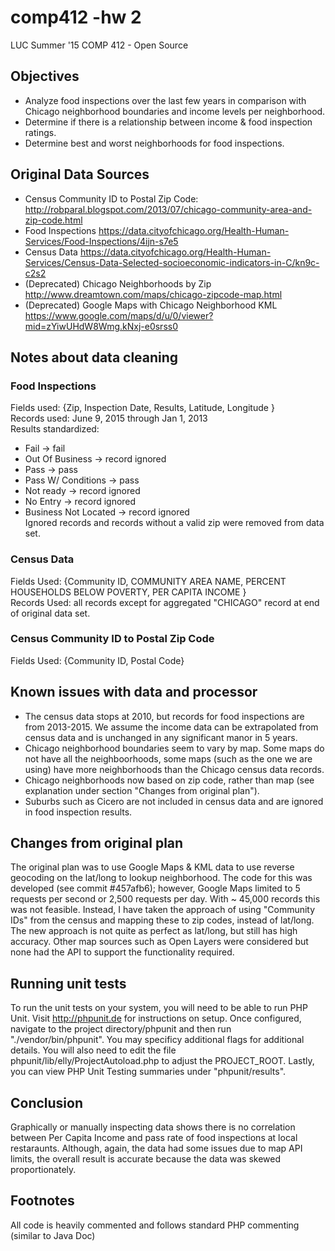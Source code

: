 # comp412 -hw 2
LUC Summer '15 COMP 412 - Open Source


## Objectives
* Analyze food inspections over the last few years in comparison with Chicago neighborhood boundaries and income levels per neighborhood.  
* Determine if there is a relationship between income & food inspection ratings.  
* Determine best and worst neighborhoods for food inspections.  


## Original Data Sources
* Census Community ID to Postal Zip Code: <http://robparal.blogspot.com/2013/07/chicago-community-area-and-zip-code.html>  
* Food Inspections <https://data.cityofchicago.org/Health-Human-Services/Food-Inspections/4ijn-s7e5>  
* Census Data <https://data.cityofchicago.org/Health-Human-Services/Census-Data-Selected-socioeconomic-indicators-in-C/kn9c-c2s2>  
* (Deprecated) Chicago Neighborhoods by Zip <http://www.dreamtown.com/maps/chicago-zipcode-map.html>  
* (Deprecated) Google Maps with Chicago Neighborhood KML <https://www.google.com/maps/d/u/0/viewer?mid=zYiwUHdW8Wmg.kNxj-e0srss0>  

## Notes about data cleaning
### Food Inspections
Fields used: {Zip, Inspection Date, Results, Latitude, Longitude }  
Records used: June 9, 2015 through Jan 1, 2013  
Results standardized:  
* Fail -> fail
* Out Of Business -> record ignored
* Pass -> pass
* Pass W/ Conditions -> pass
* Not ready -> record ignored
* No Entry -> record ignored
* Business Not Located -> record ignored  
Ignored records and records without a valid zip were removed from data set.

### Census Data
Fields Used: {Community ID, COMMUNITY AREA NAME, PERCENT HOUSEHOLDS BELOW POVERTY, PER CAPITA INCOME }  
Records Used: all records except for aggregated "CHICAGO" record at end of original data set.  

### Census Community ID to Postal Zip Code
Fields Used: {Community ID, Postal Code}


## Known issues with data and processor
* The census data stops at 2010, but records for food inspections are from 2013-2015. We assume the income data can be extrapolated from census data and is unchanged in any significant manor in 5 years.   
* Chicago neighborhood boundaries seem to vary by map. Some maps do not have all the neighboorhoods, some maps (such as the one we are using) have more neighborhoods than the Chicago census data records.  
* Chicago neighborhoods now based on zip code, rather than map (see explanation under section "Changes from original plan").  
* Suburbs such as Cicero are not included in census data and are ignored in food inspection results.  


## Changes from original plan
The original plan was to use Google Maps & KML data to use reverse geocoding on the lat/long to lookup neighborhood. The code for this was developed (see commit #457afb6); however, Google Maps limited to 5 requests per second or 2,500 requests per day. With ~ 45,000 records this was not feasible. Instead, I have taken the approach of using "Community IDs" from the census and mapping these to zip codes, instead of lat/long. The new approach is not quite as perfect as lat/long, but still has high accuracy. Other map sources such as Open Layers were considered but none had the API to support the functionality required.


## Running unit tests
To run the unit tests on your system, you will need to be able to run PHP Unit. Visit <http://phpunit.de> for instructions on setup. Once configured, navigate to the project directory/phpunit and then run "./vendor/bin/phpunit". You may specificy additional flags for additional details. You will also need to edit the file phpunit/lib/elly/ProjectAutoload.php to adjust the PROJECT_ROOT. Lastly, you can view PHP Unit Testing summaries under "phpunit/results".


## Conclusion
Graphically or manually inspecting data shows there is no correlation between Per Capita Income and 
pass rate of food inspections at local restaraunts. Although, again, the data had some issues due to 
map API limits, the overall result is accurate because the data was skewed proportionately.


## Footnotes
All code is heavily commented and follows standard PHP commenting (similar to Java Doc)